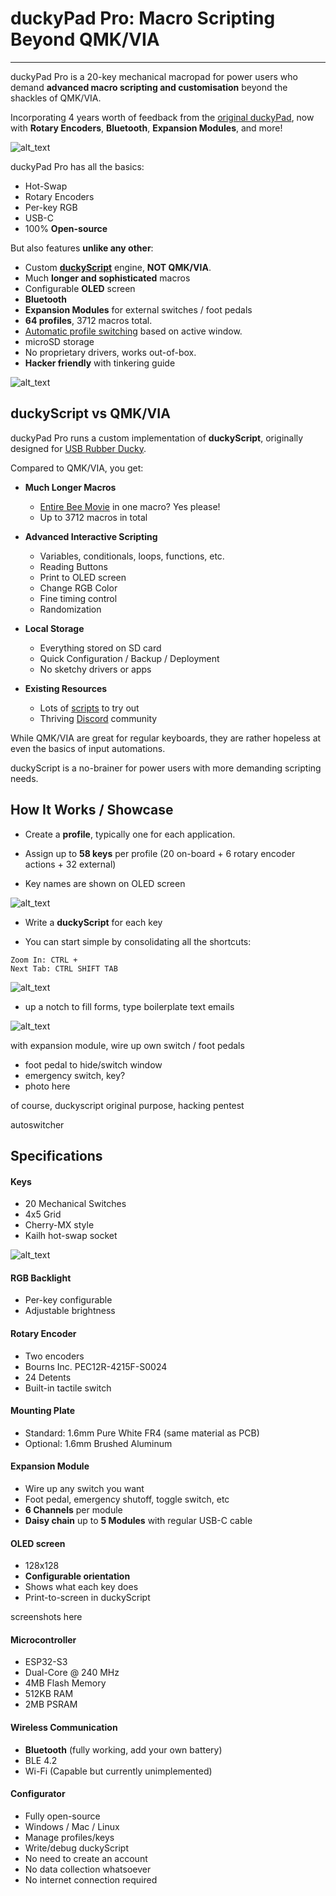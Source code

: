 # duckyPad Pro: Macro Scripting Beyond QMK/VIA

-----------

duckyPad Pro is a 20-key mechanical macropad for power users who demand **advanced macro scripting and customisation** beyond the shackles of QMK/VIA.

Incorporating 4 years worth of feedback from the [original duckyPad](link_here), now with **Rotary Encoders**, **Bluetooth**, **Expansion Modules**, and more!

![alt_text](resources/photos/title.jpeg)

duckyPad Pro has all the basics:

* Hot-Swap
* Rotary Encoders
* Per-key RGB
* USB-C
* 100% **Open-source**

But also features **unlike any other**:

* Custom **[duckyScript](duckyscript_info.md)** engine, **NOT QMK/VIA**.
* Much **longer and sophisticated** macros
* Configurable **OLED** screen
* **Bluetooth**
* **Expansion Modules** for external switches / foot pedals
* **64 profiles**, 3712 macros total.
* [Automatic profile switching](https://github.com/dekuNukem/duckyPad-profile-autoswitcher) based on active window.
* microSD storage
* No proprietary drivers, works out-of-box.
* **Hacker friendly** with tinkering guide

![alt_text](resources/photos/quarter.jpeg)

## duckyScript vs QMK/VIA

duckyPad Pro runs a custom implementation of **duckyScript**, originally designed for [USB Rubber Ducky](https://shop.hak5.org/products/usb-rubber-ducky-deluxe).

Compared to QMK/VIA, you get:

* **Much Longer Macros**
	* [Entire Bee Movie](resources/beemovie.txt) in one macro? Yes please!
	* Up to 3712 macros in total

* **Advanced Interactive Scripting**
	* Variables, conditionals, loops, functions, etc.
	* Reading Buttons
	* Print to OLED screen
	* Change RGB Color
	* Fine timing control
	* Randomization

* **Local Storage**
	* Everything stored on SD card
	* Quick Configuration / Backup / Deployment
	* No sketchy drivers or apps

* **Existing Resources**
	* Lots of [scripts](https://github.com/hak5/usbrubberducky-payloads) to try out
	* Thriving [Discord](https://discord.gg/4sJCBx5) community

While QMK/VIA are great for regular keyboards, they are rather hopeless at even the basics of input automations.

duckyScript is a no-brainer for power users with more demanding scripting needs.

## How It Works / Showcase

* Create a **profile**, typically one for each application.

* Assign up to **58 keys** per profile (20 on-board + 6 rotary encoder actions + 32 external)

* Key names are shown on OLED screen

![alt_text](resources/photos/ps.jpeg)

* Write a **duckyScript** for each key

* You can start simple by consolidating all the shortcuts:

```
Zoom In: CTRL +
Next Tab: CTRL SHIFT TAB
```

![alt_text](resources/photos/firefox.gif)

* up a notch to fill forms, type boilerplate text emails

![alt_text](resources/photos/addr.gif)

with expansion module, wire up own switch / foot pedals

* foot pedal to hide/switch window
* emergency switch, key?
* photo here

of course, duckyscript original purpose, hacking pentest

autoswitcher

## Specifications

#### Keys

* 20 Mechanical Switches
* 4x5 Grid
* Cherry-MX style
* Kailh hot-swap socket

![alt_text](resources/photos/keyside.jpeg)

#### RGB Backlight

* Per-key configurable
* Adjustable brightness

#### Rotary Encoder

* Two encoders
* Bourns Inc. PEC12R-4215F-S0024
* 24 Detents
* Built-in tactile switch

#### Mounting Plate

* Standard: 1.6mm Pure White FR4 (same material as PCB)
* Optional: 1.6mm Brushed Aluminum

#### Expansion Module

* Wire up any switch you want
* Foot pedal, emergency shutoff, toggle switch, etc
* **6 Channels** per module
* **Daisy chain** up to **5 Modules** with regular USB-C cable

#### OLED screen

* 128x128
* **Configurable orientation**
* Shows what each key does
* Print-to-screen in duckyScript

screenshots here


#### Microcontroller

* ESP32-S3
* Dual-Core @ 240 MHz 
* 4MB Flash Memory
* 512KB RAM
* 2MB PSRAM

#### Wireless Communication

* **Bluetooth** (fully working, add your own battery)
* BLE 4.2
* Wi-Fi (Capable but currently unimplemented)

#### Configurator

* Fully open-source
* Windows / Mac / Linux
* Manage profiles/keys
* Write/debug duckyScript
* No need to create an account
* No data collection whatsoever
* No internet connection required


